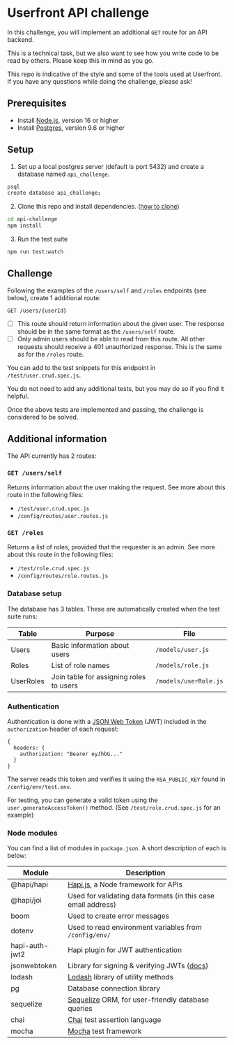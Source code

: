# Userfront API challenge

In this challenge, you will implement an additional `GET` route for an API backend.

This is a technical task, but we also want to see how you write code to be read by others. Please keep this in mind as you go.

This repo is indicative of the style and some of the tools used at Userfront. If you have any questions while doing the challenge, please ask!

## Prerequisites

- Install [Node.js](https://nodejs.org/en/), version 16 or higher
- Install [Postgres](https://www.postgresql.org/), version 9.6 or higher

## Setup

1. Set up a local postgres server (default is port 5432) and create a database named `api_challenge`.

```sh
psql
create database api_challenge;
```

2. Clone this repo and install dependencies. ([how to clone](https://docs.github.com/en/repositories/creating-and-managing-repositories/cloning-a-repository))

```sh
cd api-challenge
npm install
```

3. Run the test suite

```sh
npm run test:watch
```

## Challenge

Following the examples of the `/users/self` and `/roles` endpoints (see below), create 1 additional route:

`GET /users/{userId}`

- [ ] This route should return information about the given user. The response should be in the same format as the `/users/self` route.
- [ ] Only admin users should be able to read from this route. All other requests should receive a 401 unauthorized response. This is the same as for the `/roles` route.

You can add to the test snippets for this endpoint in `/test/user.crud.spec.js`.

You do not need to add any additional tests, but you may do so if you find it helpful.

Once the above tests are implemented and passing, the challenge is considered to be solved.

## Additional information

The API currently has 2 routes:

### `GET /users/self`

Returns information about the user making the request. See more about this route in the following files:

- `/test/user.crud.spec.js`
- `/config/routes/user.routes.js`

### `GET /roles`

Returns a list of roles, provided that the requester is an admin. See more about this route in the following files:

- `/test/role.crud.spec.js`
- `/config/routes/role.routes.js`

### Database setup

The database has 3 tables. These are automatically created when the test suite runs:

| Table     | Purpose                                 | File                  |
| --------- | --------------------------------------- | --------------------- |
| Users     | Basic information about users           | `/models/user.js`     |
| Roles     | List of role names                      | `/models/role.js`     |
| UserRoles | Join table for assigning roles to users | `/models/userRole.js` |

### Authentication

Authentication is done with a [JSON Web Token](https://userfront.com/guide/auth/jwt-json-web-token.html) (JWT) included in the `authorization` header of each request:

```
{
  headers: {
    authorization: "Bearer eyJhbG..."
  }
}
```

The server reads this token and verifies it using the `RSA_PUBLIC_KEY` found in `/config/env/test.env`.

For testing, you can generate a valid token using the `user.generateAccessToken()` method. (See `/test/role.crud.spec.js` for an example)

### Node modules

You can find a list of modules in `package.json`. A short description of each is below:

| Module         | Description                                                                               |
| -------------- | ----------------------------------------------------------------------------------------- |
| @hapi/hapi     | [Hapi.js](https://hapi.dev/), a Node framework for APIs                                   |
| @hapi/joi      | Used for validating data formats (in this case email address)                             |
| boom           | Used to create error messages                                                             |
| dotenv         | Used to read environment variables from `/config/env/`                                    |
| hapi-auth-jwt2 | Hapi plugin for JWT authentication                                                        |
| jsonwebtoken   | Library for signing & verifying JWTs ([docs](https://github.com/auth0/node-jsonwebtoken)) |
| lodash         | [Lodash](https://lodash.com/docs) library of utility methods                              |
| pg             | Database connection library                                                               |
| sequelize      | [Sequelize](https://sequelize.org/v6/) ORM, for user-friendly database queries            |
| chai           | [Chai](https://www.chaijs.com/) test assertion language                                   |
| mocha          | [Mocha](https://mochajs.org/) test framework                                              |
